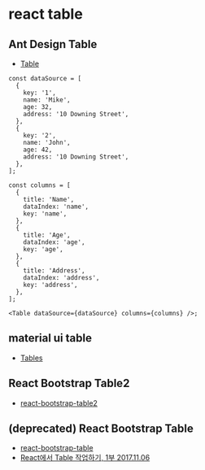 # react table

## Ant Design Table
* [Table](https://ant.design/components/table/)

```
const dataSource = [
  {
    key: '1',
    name: 'Mike',
    age: 32,
    address: '10 Downing Street',
  },
  {
    key: '2',
    name: 'John',
    age: 42,
    address: '10 Downing Street',
  },
];

const columns = [
  {
    title: 'Name',
    dataIndex: 'name',
    key: 'name',
  },
  {
    title: 'Age',
    dataIndex: 'age',
    key: 'age',
  },
  {
    title: 'Address',
    dataIndex: 'address',
    key: 'address',
  },
];

<Table dataSource={dataSource} columns={columns} />;
```

## material ui table
* [Tables](https://material-ui.com/components/tables/)

## React Bootstrap Table2
* [react-bootstrap-table2](https://react-bootstrap-table.github.io/react-bootstrap-table2/)

## (deprecated) React Bootstrap Table
* [react-bootstrap-table](http://allenfang.github.io/react-bootstrap-table/)
* [React에서 Table 작업하기, 1부 2017.11.06](https://code.tutsplus.com/ko/tutorials/working-with-tables-in-react-part-one--cms-29682)